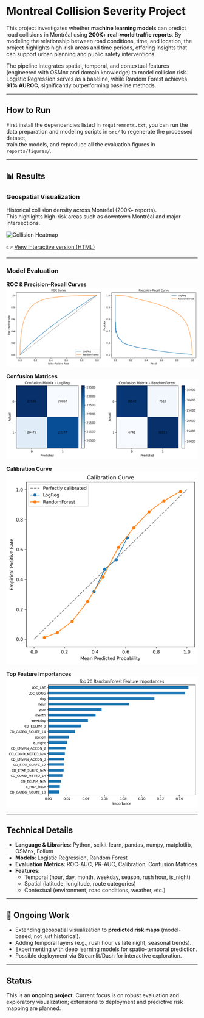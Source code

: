# Montreal Collision Severity Project
This project investigates whether **machine learning models** can predict road collisions in Montréal using **200K+ real-world traffic reports**. By modeling the relationship between road conditions, time, and location, the project highlights high-risk areas and time periods, offering insights that can support urban planning and public safety interventions.

The pipeline integrates spatial, temporal, and contextual features (engineered with OSMnx and domain knowledge) to model collision risk. Logistic Regression serves as a baseline, while Random Forest achieves **91% AUROC**, significantly outperforming baseline methods.


---

## How to Run  

First install the dependencies listed in `requirements.txt`, you can run the data preparation and modeling scripts in `src/` to regenerate the processed dataset,  
train the models, and reproduce all the evaluation figures in `reports/figures/`.  

---
## 📊 Results

### Geospatial Visualization
Historical collision density across Montréal (200K+ reports).  
This highlights high-risk areas such as downtown Montréal and major intersections.  

![Collision Heatmap](reports/figures/collision_heatmap.png)  

👉 [View interactive version (HTML)](reports/figures/collision_heatmap.html)

---

### Model Evaluation

**ROC & Precision–Recall Curves**  
![ROC & PR](reports/figures/roc_pr_curves.png)

**Confusion Matrices**  
![Confusion Matrices](reports/figures/confusion_matrices.png)

**Calibration Curve**  
![Calibration Curve](reports/figures/calibration_curve.png)

**Top Feature Importances**  
![Feature Importances](reports/figures/feature_importances.png)

---

## Technical Details
- **Language & Libraries**: Python, scikit-learn, pandas, numpy, matplotlib, OSMnx, Folium  
- **Models**: Logistic Regression, Random Forest  
- **Evaluation Metrics**: ROC-AUC, PR-AUC, Calibration, Confusion Matrices  
- **Features**:  
  - Temporal (hour, day, month, weekday, season, rush hour, is_night)  
  - Spatial (latitude, longitude, route categories)  
  - Contextual (environment, road conditions, weather, etc.)  

---

## 🚧 Ongoing Work
- Extending geospatial visualization to **predicted risk maps** (model-based, not just historical).  
- Adding temporal layers (e.g., rush hour vs late night, seasonal trends).  
- Experimenting with deep learning models for spatio-temporal prediction.  
- Possible deployment via Streamlit/Dash for interactive exploration.  

---

##  Status
This is an **ongoing project**. Current focus is on robust evaluation and exploratory visualization; extensions to deployment and predictive risk mapping are planned.  

